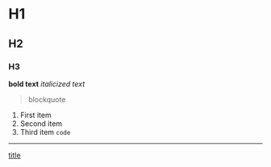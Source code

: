 # H1
## H2
### H3

**bold text**
*italicized text*
>blockquote 
1. First item
2. Second item
3. Third item
`code`
---
[title](https://www.ekmstudios.com)
